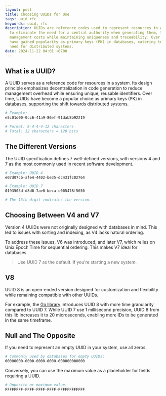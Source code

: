 ```yaml
---
layout: post
title: Choosing UUIDs for Use
tags: uuid rfc
keywords: uuid, rfc
description: UUIDs are reference codes used to represent resources in a system. Designed
  to eliminate the need for a central authority when generating them, they reduce
  management costs while maintaining uniqueness and traceability. Over time, they
  have gained popularity as primary keys (PK) in databases, catering to the modern
  need for distributed systems.
date: 2024-11-22 04:01 +0700
---
```

## What is a UUID?

A UUID serves as a reference code for resources in a system. Its design principle
emphasizes decentralization in code generation to reduce management overhead while
ensuring unique, reusable identifiers.
Over time, UUIDs have become a popular choice as primary keys (PK) in databases,
supporting the shift towards distributed systems.

```sh
# Example:
e5c01d00-0cc6-41a9-86ef-91dab8b92219

# Format: 8-4-4-4-12 characters
# Total: 32 characters = 128 bits
```

## The Different Versions

The UUID specification defines 7 well-defined versions, with versions 4 and 7 as
the most commonly used in recent software development.


```sh
# Example: UUID 4
e07d07cb-afe4-4402-be35-dc431fc02764

# Example: UUID 7
0193503d-d8d0-7ae0-beca-c005478f5650

# The 13th digit indicates the version.
```

## Choosing Between V4 and V7

Version 4 UUIDs were not originally designed with databases in mind.
This led to issues with sorting and indexing, as V4 lacks natural ordering.

To address these issues, V6 was introduced, and later V7, which relies on Unix
Epoch Time for sequential ordering. This makes V7 ideal for databases.

> Use UUID 7 as the default. If you're starting a new system.

## V8

UUID 8 is an open-ended version designed for customization and flexibility
while remaining compatible with other UUIDs.

For example, the  [Go library](https://pkg.go.dev/github.com/samborkent/uuidv8#section-readme)
introduces UUID 8 with more time granularity compared to UUID 7. While UUID 7
use 1 millisecond precision, UUID 8 from this lib increases it to 20 microseconds,
enabling more IDs to be generated in the same timeframe.


## Null and The Opposite

If you need to represent an empty UUID in your system, use all zeros.

```sh
# Commonly used by databases for empty UUIDs:
00000000-0000-0000-0000-000000000000
```

Conversely, you can use the maximum value as a placeholder for fields
requiring a UUID.

```sh
# Opposite or maximum value:
FFFFFFFF-FFFF-FFFF-FFFF-FFFFFFFFFFFF
```

